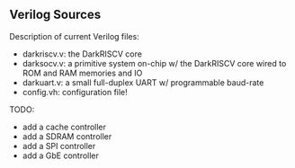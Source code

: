 ## Verilog Sources

Description of current Verilog files:

- darkriscv.v: the DarkRISCV core
- darksocv.v: a primitive system on-chip w/ the DarkRISCV core wired to ROM and RAM memories and IO
- darkuart.v: a small full-duplex UART w/ programmable baud-rate
- config.vh: configuration file!

TODO:

- add a cache controller
- add a SDRAM controller
- add a SPI controller
- add a GbE controller
